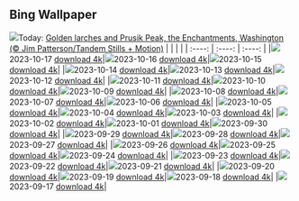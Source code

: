 ## Bing Wallpaper
![](./wallpaper/2023-10-17.jpg)Today: [Golden larches and Prusik Peak, the Enchantments, Washington (© Jim Patterson/Tandem Stills + Motion)](./wallpaper/2023-10-17.jpg)
|      |      |      |
| :----: | :----: | :----: |
|![](./wallpaper/2023-10-17_sm.jpg)2023-10-17 [download 4k](./wallpaper/2023-10-17.jpg)|![](./wallpaper/2023-10-16_sm.jpg)2023-10-16 [download 4k](./wallpaper/2023-10-16.jpg)|![](./wallpaper/2023-10-15_sm.jpg)2023-10-15 [download 4k](./wallpaper/2023-10-15.jpg)|
|![](./wallpaper/2023-10-14_sm.jpg)2023-10-14 [download 4k](./wallpaper/2023-10-14.jpg)|![](./wallpaper/2023-10-13_sm.jpg)2023-10-13 [download 4k](./wallpaper/2023-10-13.jpg)|![](./wallpaper/2023-10-12_sm.jpg)2023-10-12 [download 4k](./wallpaper/2023-10-12.jpg)|
|![](./wallpaper/2023-10-11_sm.jpg)2023-10-11 [download 4k](./wallpaper/2023-10-11.jpg)|![](./wallpaper/2023-10-10_sm.jpg)2023-10-10 [download 4k](./wallpaper/2023-10-10.jpg)|![](./wallpaper/2023-10-09_sm.jpg)2023-10-09 [download 4k](./wallpaper/2023-10-09.jpg)|
|![](./wallpaper/2023-10-08_sm.jpg)2023-10-08 [download 4k](./wallpaper/2023-10-08.jpg)|![](./wallpaper/2023-10-07_sm.jpg)2023-10-07 [download 4k](./wallpaper/2023-10-07.jpg)|![](./wallpaper/2023-10-06_sm.jpg)2023-10-06 [download 4k](./wallpaper/2023-10-06.jpg)|
|![](./wallpaper/2023-10-05_sm.jpg)2023-10-05 [download 4k](./wallpaper/2023-10-05.jpg)|![](./wallpaper/2023-10-04_sm.jpg)2023-10-04 [download 4k](./wallpaper/2023-10-04.jpg)|![](./wallpaper/2023-10-03_sm.jpg)2023-10-03 [download 4k](./wallpaper/2023-10-03.jpg)|
|![](./wallpaper/2023-10-02_sm.jpg)2023-10-02 [download 4k](./wallpaper/2023-10-02.jpg)|![](./wallpaper/2023-10-01_sm.jpg)2023-10-01 [download 4k](./wallpaper/2023-10-01.jpg)|![](./wallpaper/2023-09-30_sm.jpg)2023-09-30 [download 4k](./wallpaper/2023-09-30.jpg)|
|![](./wallpaper/2023-09-29_sm.jpg)2023-09-29 [download 4k](./wallpaper/2023-09-29.jpg)|![](./wallpaper/2023-09-28_sm.jpg)2023-09-28 [download 4k](./wallpaper/2023-09-28.jpg)|![](./wallpaper/2023-09-27_sm.jpg)2023-09-27 [download 4k](./wallpaper/2023-09-27.jpg)|
|![](./wallpaper/2023-09-26_sm.jpg)2023-09-26 [download 4k](./wallpaper/2023-09-26.jpg)|![](./wallpaper/2023-09-25_sm.jpg)2023-09-25 [download 4k](./wallpaper/2023-09-25.jpg)|![](./wallpaper/2023-09-24_sm.jpg)2023-09-24 [download 4k](./wallpaper/2023-09-24.jpg)|
|![](./wallpaper/2023-09-23_sm.jpg)2023-09-23 [download 4k](./wallpaper/2023-09-23.jpg)|![](./wallpaper/2023-09-22_sm.jpg)2023-09-22 [download 4k](./wallpaper/2023-09-22.jpg)|![](./wallpaper/2023-09-21_sm.jpg)2023-09-21 [download 4k](./wallpaper/2023-09-21.jpg)|
|![](./wallpaper/2023-09-20_sm.jpg)2023-09-20 [download 4k](./wallpaper/2023-09-20.jpg)|![](./wallpaper/2023-09-19_sm.jpg)2023-09-19 [download 4k](./wallpaper/2023-09-19.jpg)|![](./wallpaper/2023-09-18_sm.jpg)2023-09-18 [download 4k](./wallpaper/2023-09-18.jpg)|
|![](./wallpaper/2023-09-17_sm.jpg)2023-09-17 [download 4k](./wallpaper/2023-09-17.jpg)|